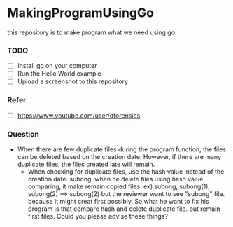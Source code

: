 # MakingProgramUsingGo
this repository is to make program what we need using go 

### TODO
- [ ] Install go on your computer
- [ ] Run the Hello World example
- [ ] Upload a screenshot to this repository

### Refer
- [ ] https://www.youtube.com/user/dforensics

### Question
- When there are few duplicate files during the program function, the files can be deleted based on the creation date. However, if there are many duplicate files, the files created late will remain.
  * When checking for duplicate files, use the hash value instead of the creation date.
subong: when he delete files using hash value comparing, it make remain copied files. ex) subong, subong(1), subong(2) ==> subong(2)
        but the reviewer want to see "subong" file. because it might creat first possibly.
        So what he want to fix his program is that compare hash and delete duplicate file. but remain first files.
        Could you please advise these things?
